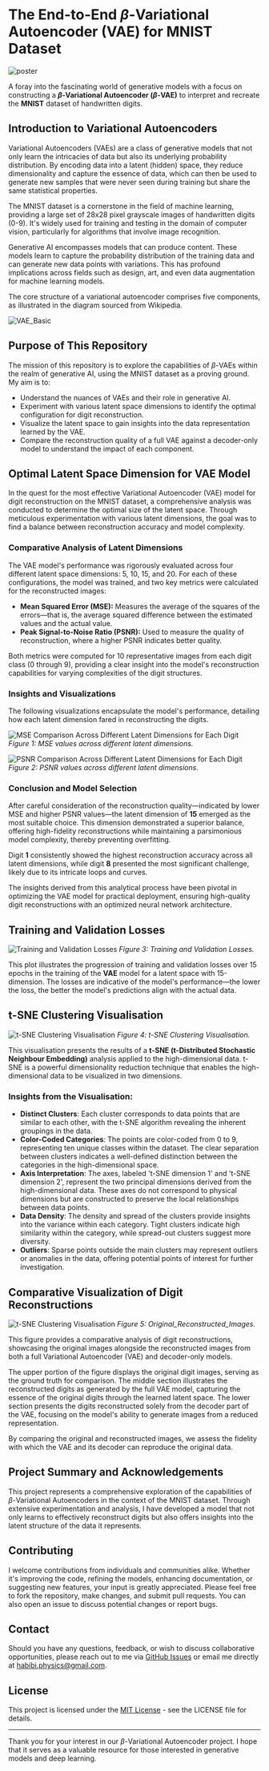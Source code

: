 # **The End-to-End $\beta$-Variational Autoencoder (VAE) for MNIST Dataset**

![poster](images/poster.png)

A foray into the fascinating world of generative models with a focus on constructing a **$\beta$-Variational Autoencoder ($\beta$-VAE)** to interpret and recreate the **MNIST** dataset of handwritten digits.

## Introduction to Variational Autoencoders

Variational Autoencoders (VAEs) are a class of generative models that not only learn the intricacies of data but also its underlying probability distribution. By encoding data into a latent (hidden) space, they reduce dimensionality and capture the essence of data, which can then be used to generate new samples that were never seen during training but share the same statistical properties.

The MNIST dataset is a cornerstone in the field of machine learning, providing a large set of 28x28 pixel grayscale images of handwritten digits (0-9). It's widely used for training and testing in the domain of computer vision, particularly for algorithms that involve image recognition.

Generative AI encompasses models that can produce content. These models learn to capture the probability distribution of the training data and can generate new data points with variations. This has profound implications across fields such as design, art, and even data augmentation for machine learning models.

The core structure of a variational autoencoder comprises five components, as illustrated in the diagram sourced from Wikipedia.

![VAE_Basic](https://upload.wikimedia.org/wikipedia/commons/thumb/4/4a/VAE_Basic.png/640px-VAE_Basic.png?download)

## Purpose of This Repository

The mission of this repository is to explore the capabilities of $\beta$-VAEs within the realm of generative AI, using the MNIST dataset as a proving ground. My aim is to:

- Understand the nuances of VAEs and their role in generative AI.
- Experiment with various latent space dimensions to identify the optimal configuration for digit reconstruction.
- Visualize the latent space to gain insights into the data representation learned by the VAE.
- Compare the reconstruction quality of a full VAE against a decoder-only model to understand the impact of each component.




## Optimal Latent Space Dimension for VAE Model

In the quest for the most effective Variational Autoencoder (VAE) model for digit reconstruction on the MNIST dataset, a comprehensive analysis was conducted to determine the optimal size of the latent space. Through meticulous experimentation with various latent dimensions, the goal was to find a balance between reconstruction accuracy and model complexity.

### Comparative Analysis of Latent Dimensions

The VAE model's performance was rigorously evaluated across four different latent space dimensions: 5, 10, 15, and 20. For each of these configurations, the model was trained, and two key metrics were calculated for the reconstructed images:

- **Mean Squared Error (MSE):** Measures the average of the squares of the errors—that is, the average squared difference between the estimated values and the actual value.
- **Peak Signal-to-Noise Ratio (PSNR):** Used to measure the quality of reconstruction, where a higher PSNR indicates better quality.

Both metrics were computed for 10 representative images from each digit class (0 through 9), providing a clear insight into the model's reconstruction capabilities for varying complexities of the digit structures.

### Insights and Visualizations

The following visualizations encapsulate the model's performance, detailing how each latent dimension fared in reconstructing the digits.

![MSE Comparison Across Different Latent Dimensions for Each Digit](images/MSE_Comparison.png)
*Figure 1: MSE values across different latent dimensions.*

![PSNR Comparison Across Different Latent Dimensions for Each Digit](images/PSNR_Comparison.png)
*Figure 2: PSNR values across different latent dimensions.*

### Conclusion and Model Selection

After careful consideration of the reconstruction quality—indicated by lower MSE and higher PSNR values—the latent dimension of **15** emerged as the most suitable choice. This dimension demonstrated a superior balance, offering high-fidelity reconstructions while maintaining a parsimonious model complexity, thereby preventing overfitting.

Digit **1** consistently showed the highest reconstruction accuracy across all latent dimensions, while digit **8** presented the most significant challenge, likely due to its intricate loops and curves.

The insights derived from this analytical process have been pivotal in optimizing the VAE model for practical deployment, ensuring high-quality digit reconstructions with an optimized neural network architecture.

## Training and Validation Losses

![Training and Validation Losses](images/Training_Validation_Losses.png)
*Figure 3: Training and Validation Losses.*

This plot illustrates the progression of training and validation losses over 15 epochs in the training of the **VAE** model for a latent space with 15-dimension.
The losses are indicative of the model's performance—the lower the loss, the better the model's predictions align with the actual data.

## t-SNE Clustering Visualisation

![t-SNE Clustering Visualisation](images/Latent_Space_TSNE_Visualization.png)
*Figure 4: t-SNE Clustering Visualisation.*

This visualisation presents the results of a **t-SNE (t-Distributed Stochastic Neighbour Embedding)** analysis applied to the high-dimensional data.
t-SNE is a powerful dimensionality reduction technique that enables the high-dimensional data to be visualized in two dimensions.

### Insights from the Visualisation:

- **Distinct Clusters**: Each cluster corresponds to data points that are similar to each other, with the t-SNE algorithm revealing the inherent groupings in the data.
- **Color-Coded Categories**: The points are color-coded from 0 to 9, representing ten unique classes within the dataset. The clear separation between clusters indicates a well-defined distinction between the categories in the high-dimensional space.
- **Axis Interpretation**: The axes, labeled 't-SNE dimension 1' and 't-SNE dimension 2', represent the two principal dimensions derived from the high-dimensional data. These axes do not correspond to physical dimensions but are constructed to preserve the local relationships between data points.
- **Data Density**: The density and spread of the clusters provide insights into the variance within each category. Tight clusters indicate high similarity within the category, while spread-out clusters suggest more diversity.
- **Outliers**: Sparse points outside the main clusters may represent outliers or anomalies in the data, offering potential points of interest for further investigation.

## Comparative Visualization of Digit Reconstructions

![t-SNE Clustering Visualisation](images/Original_Reconstructed_Images.png)
*Figure 5: Original_Reconstructed_Images.*

This figure provides a comparative analysis of digit reconstructions, showcasing the original images alongside the reconstructed images from both a full Variational Autoencoder (VAE) and decoder-only models.

The upper portion of the figure displays the original digit images, serving as the ground truth for comparison. The middle section illustrates the reconstructed digits as generated by the full VAE model, capturing the essence of the original digits through the learned latent space.
The lower section presents the digits reconstructed solely from the decoder part of the VAE, focusing on the model's ability to generate images from a reduced representation.

By comparing the original and reconstructed images, we assess the fidelity with which the VAE and its decoder can reproduce the original data.

## Project Summary and Acknowledgements

This project represents a comprehensive exploration of the capabilities of $\beta$-Variational Autoencoders in the context of the MNIST dataset. Through extensive experimentation and analysis, I have developed a model that not only learns to effectively reconstruct digits but also offers insights into the latent structure of the data it represents.


## Contributing

I welcome contributions from individuals and communities alike. Whether it's improving the code, refining the models, enhancing documentation, or suggesting new features, your input is greatly appreciated. Please feel free to fork the repository, make changes, and submit pull requests. You can also open an issue to discuss potential changes or report bugs.

## Contact

Should you have any questions, feedback, or wish to discuss collaborative opportunities, please reach out to me via [GitHub Issues](https://github.com/mdhabibi) or email me directly at [habibi.physics@gmail.com](mailto:habibi.physics@gmail.com).

## License

This project is licensed under the [MIT License](LICENSE) - see the LICENSE file for details.

---

Thank you for your interest in our $\beta$-Variational Autoencoder project. I hope that it serves as a valuable resource for those interested in generative models and deep learning.



